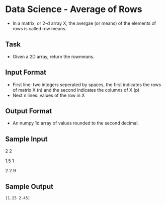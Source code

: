 # Data Science - Average of Rows
* In a matrix, or 2-d array X, the avergae (or means) of the elements of rows is called row means. 

## Task
* Given a 2D array, return the rowmeans. 

## Input Format
* First line: two integers seperated by spaces, the first indicates the rows of matrix X (n) and the second indicates the columns of X (p) 
* Next n lines: values of the row in X

## Output Format
* An numpy 1d array of values rounded to the second decimal. 

## Sample Input
2 2

1.5 1

2 2.9

## Sample Output
``` [1.25 2.45] ```